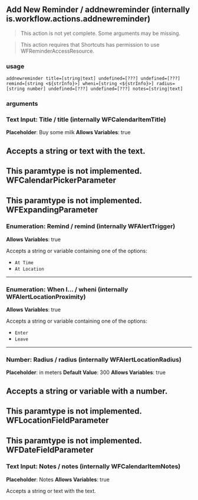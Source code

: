 
## Add New Reminder / addnewreminder (internally is.workflow.actions.addnewreminder)

> This action is not yet complete. Some arguments may be missing.


> This action requires that Shortcuts has permission to use WFReminderAccessResource.

### usage
`addnewreminder title=[string|text] undefined=[???] undefined=[???] remind=[string <${strInfo}>] wheni=[string <${strInfo}>] radius=[string number] undefined=[???] undefined=[???] notes=[string|text]`

### arguments
### Text Input: Title / title (internally WFCalendarItemTitle)
**Placeholder**: Buy some milk
**Allows Variables**: true


Accepts a string 
or text
with the text.
---
This paramtype is not implemented. WFCalendarPickerParameter
---
This paramtype is not implemented. WFExpandingParameter
---
### Enumeration: Remind / remind (internally WFAlertTrigger)
**Allows Variables**: true


Accepts a string 
or variable
containing one of the options:

- `At Time`
- `At Location`
---
### Enumeration: When I... / wheni (internally WFAlertLocationProximity)
**Allows Variables**: true


Accepts a string 
or variable
containing one of the options:

- `Enter`
- `Leave`
---
### Number: Radius / radius (internally WFAlertLocationRadius)
**Placeholder**: in meters
**Default Value**: 300
**Allows Variables**: true


Accepts a string 
or variable
with a number.
---
This paramtype is not implemented. WFLocationFieldParameter
---
This paramtype is not implemented. WFDateFieldParameter
---
### Text Input: Notes / notes (internally WFCalendarItemNotes)
**Placeholder**: Notes
**Allows Variables**: true


Accepts a string 
or text
with the text.
